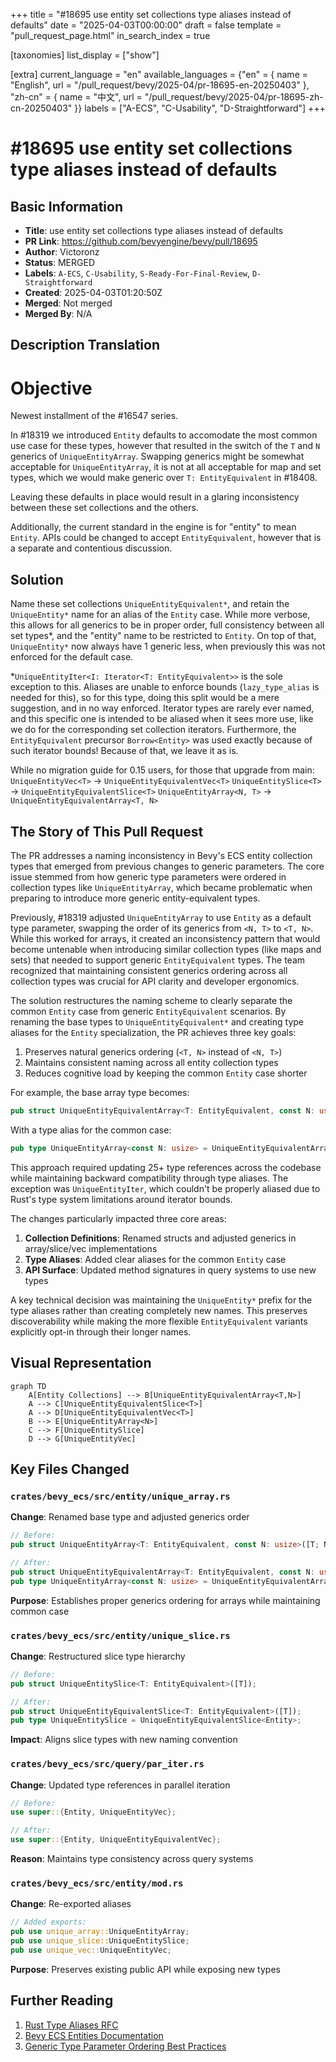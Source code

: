 +++
title = "#18695 use entity set collections type aliases instead of defaults"
date = "2025-04-03T00:00:00"
draft = false
template = "pull_request_page.html"
in_search_index = true

[taxonomies]
list_display = ["show"]

[extra]
current_language = "en"
available_languages = {"en" = { name = "English", url = "/pull_request/bevy/2025-04/pr-18695-en-20250403" }, "zh-cn" = { name = "中文", url = "/pull_request/bevy/2025-04/pr-18695-zh-cn-20250403" }}
labels = ["A-ECS", "C-Usability", "D-Straightforward"]
+++

# #18695 use entity set collections type aliases instead of defaults

## Basic Information
- **Title**: use entity set collections type aliases instead of defaults
- **PR Link**: https://github.com/bevyengine/bevy/pull/18695
- **Author**: Victoronz
- **Status**: MERGED
- **Labels**: `A-ECS`, `C-Usability`, `S-Ready-For-Final-Review`, `D-Straightforward`
- **Created**: 2025-04-03T01:20:50Z
- **Merged**: Not merged
- **Merged By**: N/A

## Description Translation
# Objective

Newest installment of the #16547 series.

In #18319 we introduced `Entity` defaults to accomodate the most common use case for these types, however that resulted in the switch of the `T` and `N` generics of `UniqueEntityArray`.
Swapping generics might be somewhat acceptable for `UniqueEntityArray`, it is not at all acceptable for map and set types, which we would make generic over `T: EntityEquivalent` in #18408.

Leaving these defaults in place would result in a glaring inconsistency between these set collections and the others.

Additionally, the current standard in the engine is for "entity" to mean `Entity`. APIs could be changed to accept `EntityEquivalent`, however that is a separate and contentious discussion.

## Solution

Name these set collections `UniqueEntityEquivalent*`, and retain the `UniqueEntity*` name for an alias of the `Entity` case.
While more verbose, this allows for all generics to be in proper order, full consistency between all set types*, and the "entity" name to be restricted to `Entity`.
On top of that, `UniqueEntity*` now always have 1 generic less, when previously this was not enforced for the default case.

*`UniqueEntityIter<I: Iterator<T: EntityEquivalent>>` is the sole exception to this. Aliases are unable to enforce bounds (`lazy_type_alias` is needed for this), so for this type, doing this split would be a mere suggestion, and in no way enforced.
Iterator types are rarely ever named, and this specific one is intended to be aliased when it sees more use, like we do for the corresponding set collection iterators.
Furthermore, the `EntityEquivalent` precursor `Borrow<Entity>` was used exactly because of such iterator bounds!
Because of that, we leave it as is.

While no migration guide for 0.15 users, for those that upgrade from main:
`UniqueEntityVec<T>` -> `UniqueEntityEquivalentVec<T>`
`UniqueEntitySlice<T>` -> `UniqueEntityEquivalentSlice<T>`
`UniqueEntityArray<N, T>` -> `UniqueEntityEquivalentArray<T, N>`

## The Story of This Pull Request

The PR addresses a naming inconsistency in Bevy's ECS entity collection types that emerged from previous changes to generic parameters. The core issue stemmed from how generic type parameters were ordered in collection types like `UniqueEntityArray`, which became problematic when preparing to introduce more generic entity-equivalent types.

Previously, #18319 adjusted `UniqueEntityArray` to use `Entity` as a default type parameter, swapping the order of its generics from `<N, T>` to `<T, N>`. While this worked for arrays, it created an inconsistency pattern that would become untenable when introducing similar collection types (like maps and sets) that needed to support generic `EntityEquivalent` types. The team recognized that maintaining consistent generics ordering across all collection types was crucial for API clarity and developer ergonomics.

The solution restructures the naming scheme to clearly separate the common `Entity` case from generic `EntityEquivalent` scenarios. By renaming the base types to `UniqueEntityEquivalent*` and creating type aliases for the `Entity` specialization, the PR achieves three key goals:

1. Preserves natural generics ordering (`<T, N>` instead of `<N, T>`)
2. Maintains consistent naming across all entity collection types
3. Reduces cognitive load by keeping the common `Entity` case shorter

For example, the base array type becomes:
```rust
pub struct UniqueEntityEquivalentArray<T: EntityEquivalent, const N: usize>([T; N]);
```
With a type alias for the common case:
```rust
pub type UniqueEntityArray<const N: usize> = UniqueEntityEquivalentArray<Entity, N>;
```

This approach required updating 25+ type references across the codebase while maintaining backward compatibility through type aliases. The exception was `UniqueEntityIter`, which couldn't be properly aliased due to Rust's type system limitations around iterator bounds.

The changes particularly impacted three core areas:
1. **Collection Definitions**: Renamed structs and adjusted generics in array/slice/vec implementations
2. **Type Aliases**: Added clear aliases for the common `Entity` case
3. **API Surface**: Updated method signatures in query systems to use new types

A key technical decision was maintaining the `UniqueEntity*` prefix for the type aliases rather than creating completely new names. This preserves discoverability while making the more flexible `EntityEquivalent` variants explicitly opt-in through their longer names.

## Visual Representation

```mermaid
graph TD
    A[Entity Collections] --> B[UniqueEntityEquivalentArray<T,N>]
    A --> C[UniqueEntityEquivalentSlice<T>]
    A --> D[UniqueEntityEquivalentVec<T>]
    B --> E[UniqueEntityArray<N>]
    C --> F[UniqueEntitySlice]
    D --> G[UniqueEntityVec]
```

## Key Files Changed

### `crates/bevy_ecs/src/entity/unique_array.rs`
**Change**: Renamed base type and adjusted generics order
```rust
// Before:
pub struct UniqueEntityArray<T: EntityEquivalent, const N: usize>([T; N]);

// After:
pub struct UniqueEntityEquivalentArray<T: EntityEquivalent, const N: usize>([T; N]);
pub type UniqueEntityArray<const N: usize> = UniqueEntityEquivalentArray<Entity, N>;
```
**Purpose**: Establishes proper generics ordering for arrays while maintaining common case

### `crates/bevy_ecs/src/entity/unique_slice.rs`
**Change**: Restructured slice type hierarchy
```rust
// Before:
pub struct UniqueEntitySlice<T: EntityEquivalent>([T]);

// After:
pub struct UniqueEntityEquivalentSlice<T: EntityEquivalent>([T]);
pub type UniqueEntitySlice = UniqueEntityEquivalentSlice<Entity>;
```
**Impact**: Aligns slice types with new naming convention

### `crates/bevy_ecs/src/query/par_iter.rs`
**Change**: Updated type references in parallel iteration
```rust
// Before:
use super::{Entity, UniqueEntityVec};

// After:
use super::{Entity, UniqueEntityEquivalentVec};
```
**Reason**: Maintains type consistency across query systems

### `crates/bevy_ecs/src/entity/mod.rs`
**Change**: Re-exported aliases
```rust
// Added exports:
pub use unique_array::UniqueEntityArray;
pub use unique_slice::UniqueEntitySlice;
pub use unique_vec::UniqueEntityVec;
```
**Purpose**: Preserves existing public API while exposing new types

## Further Reading

1. [Rust Type Aliases RFC](https://github.com/rust-lang/rfcs/blob/master/text/2338-type-alias-enum-variants.md)
2. [Bevy ECS Entities Documentation](https://bevyengine.org/learn/book/next/ecs/entities/)
3. [Generic Type Parameter Ordering Best Practices](https://rust-lang.github.io/api-guidelines/naming.html#generic-type-parameters-are-ordered-by-increasing-restriction-c-generic)